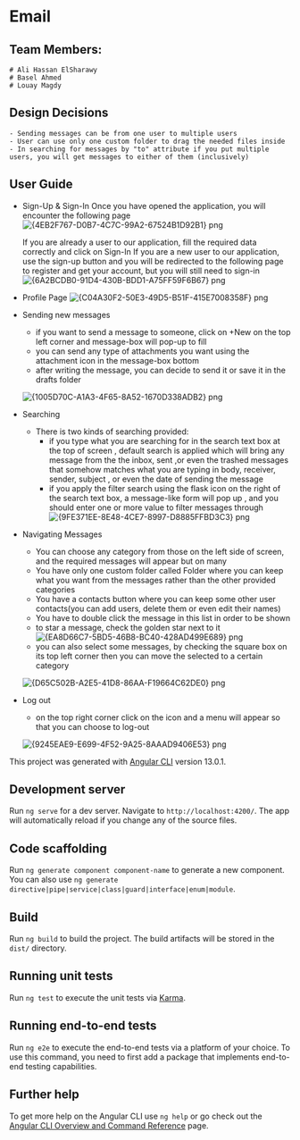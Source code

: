 # Email

## Team Members:
    # Ali Hassan ElSharawy
    # Basel Ahmed
    # Louay Magdy

## Design Decisions
    - Sending messages can be from one user to multiple users
    - User can use only one custom folder to drag the needed files inside
    - In searching for messages by "to" attribute if you put multiple users, you will get messages to either of them (inclusively)

## User Guide
- Sign-Up & Sign-In
  Once you have opened the application, you will encounter the following page
  ![{4EB2F767-D0B7-4C7C-99A2-67524B1D92B1} png](https://user-images.githubusercontent.com/95590176/192006250-873c4aab-c217-4898-b25d-ba1781abd0fd.jpg)
        
  If you are already a user to our application, fill the required data correctly and click on Sign-In
  If you are a new user to our application, use the sign-up button and you will be redirected to the following page to register and get your account, but you will still need to sign-in
  ![{6A2BCDB0-91D4-430B-BDD1-A75FF59F6B67} png](https://user-images.githubusercontent.com/95590176/192006439-ab1977dc-f3d6-4fae-92c0-378a0061994d.jpg)

- Profile Page
  ![{C04A30F2-50E3-49D5-B51F-415E7008358F} png](https://user-images.githubusercontent.com/95590176/192006971-5a37fb93-70a4-4cc3-a7c3-c51c2dc6f02a.jpg)

- Sending new messages
  - if you want to send a message to someone, click on +New on the top left corner and message-box will pop-up to fill
  - you can send any type of attachments you want using the attachment icon in the message-box bottom           
  - after writing the message, you can decide to send it or save it in the drafts folder
  
  ![{1005D70C-A1A3-4F65-8A52-1670D338ADB2} png](https://user-images.githubusercontent.com/95590176/192007233-df910847-9ced-4d85-a65b-143ee9fa25d2.jpg)
  
- Searching
  - There is two kinds of searching provided:
     - if you type what you are searching for in the search text box at the top of screen , default search is applied which will bring any message from the the inbox, sent ,or even the trashed messages that somehow matches what you are typing in body, receiver, sender, subject , or even the date of sending the message
     - if you apply the filter search using the flask icon on the right of the search text box, a message-like form will pop up , and you should enter one or more value to filter messages through
     ![{9FE371EE-8E48-4CE7-8997-D8885FFBD3C3} png](https://user-images.githubusercontent.com/95590176/192007545-969f537f-4976-495d-a8e9-e22cc25a92a5.jpg)
  
- Navigating Messages
  - You can choose any category from those on the left side of screen, and the required messages will appear but on many  
  - You have only one custom folder called Folder where you can keep what you want from the messages rather than the other provided categories
  - You have a contacts button where you can keep some other user contacts(you can add users, delete them or even edit their names)
  - You have to double click the message in this list in order to be shown
  - to star a message, check the golden star next to it
  ![{EA8D66C7-5BD5-46B8-BC40-428AD499E689} png](https://user-images.githubusercontent.com/95590176/192008137-5734db3f-736a-433d-8a99-8b258747c99e.jpg)
  - you can also select some messages, by checking the square box on its top left corner then you can move the selected to a certain category
  
  ![{D65C502B-A2E5-41D8-86AA-F19664C62DE0} png](https://user-images.githubusercontent.com/95590176/192008023-147f1a39-3c6f-4db7-95d1-065c2c6af172.jpg)
  
- Log out
  - on the top right corner click on the icon and a menu will appear so that you can choose to log-out
  
  ![{9245EAE9-E699-4F52-9A25-8AAAD9406E53} png](https://user-images.githubusercontent.com/95590176/192008308-6d86006c-5eaa-4c87-b1df-5a80a40da258.jpg)

This project was generated with [Angular CLI](https://github.com/angular/angular-cli) version 13.0.1.

## Development server

Run `ng serve` for a dev server. Navigate to `http://localhost:4200/`. The app will automatically reload if you change any of the source files.

## Code scaffolding

Run `ng generate component component-name` to generate a new component. You can also use `ng generate directive|pipe|service|class|guard|interface|enum|module`.

## Build

Run `ng build` to build the project. The build artifacts will be stored in the `dist/` directory.

## Running unit tests

Run `ng test` to execute the unit tests via [Karma](https://karma-runner.github.io).

## Running end-to-end tests

Run `ng e2e` to execute the end-to-end tests via a platform of your choice. To use this command, you need to first add a package that implements end-to-end testing capabilities.

## Further help

To get more help on the Angular CLI use `ng help` or go check out the [Angular CLI Overview and Command Reference](https://angular.io/cli) page.

